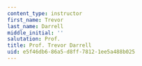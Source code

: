 ```yaml
---
content_type: instructor
first_name: Trevor
last_name: Darrell
middle_initial: ''
salutation: Prof.
title: Prof. Trevor Darrell
uid: e5f46db6-86a5-d8ff-7812-1ee5a488b025
---
```

